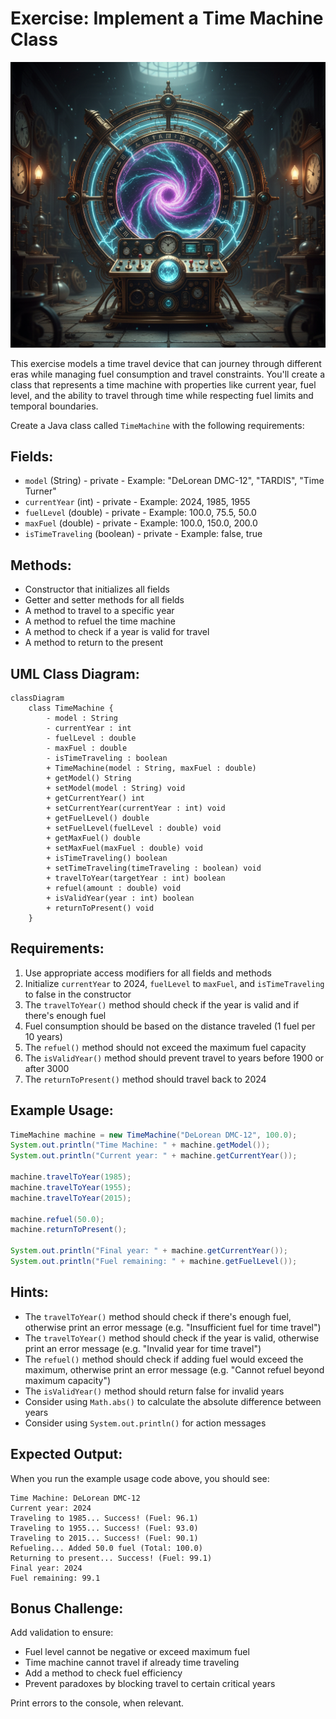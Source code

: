 # Exercise: Implement a Time Machine Class

![Time Machine Exercise](Resources/TimeMachine.png)

This exercise models a time travel device that can journey through different eras while managing fuel consumption and travel constraints. You'll create a class that represents a time machine with properties like current year, fuel level, and the ability to travel through time while respecting fuel limits and temporal boundaries.

Create a Java class called `TimeMachine` with the following requirements:

## Fields:
- `model` (String) - private - Example: "DeLorean DMC-12", "TARDIS", "Time Turner"
- `currentYear` (int) - private - Example: 2024, 1985, 1955
- `fuelLevel` (double) - private - Example: 100.0, 75.5, 50.0
- `maxFuel` (double) - private - Example: 100.0, 150.0, 200.0
- `isTimeTraveling` (boolean) - private - Example: false, true

## Methods:
- Constructor that initializes all fields
- Getter and setter methods for all fields
- A method to travel to a specific year
- A method to refuel the time machine
- A method to check if a year is valid for travel
- A method to return to the present

## UML Class Diagram:
```mermaid
classDiagram
    class TimeMachine {
        - model : String
        - currentYear : int
        - fuelLevel : double
        - maxFuel : double
        - isTimeTraveling : boolean
        + TimeMachine(model : String, maxFuel : double)
        + getModel() String
        + setModel(model : String) void
        + getCurrentYear() int
        + setCurrentYear(currentYear : int) void
        + getFuelLevel() double
        + setFuelLevel(fuelLevel : double) void
        + getMaxFuel() double
        + setMaxFuel(maxFuel : double) void
        + isTimeTraveling() boolean
        + setTimeTraveling(timeTraveling : boolean) void
        + travelToYear(targetYear : int) boolean
        + refuel(amount : double) void
        + isValidYear(year : int) boolean
        + returnToPresent() void
    }
```

## Requirements:
1. Use appropriate access modifiers for all fields and methods
2. Initialize `currentYear` to 2024, `fuelLevel` to `maxFuel`, and `isTimeTraveling` to false in the constructor
3. The `travelToYear()` method should check if the year is valid and if there's enough fuel
4. Fuel consumption should be based on the distance traveled (1 fuel per 10 years)
5. The `refuel()` method should not exceed the maximum fuel capacity
6. The `isValidYear()` method should prevent travel to years before 1900 or after 3000
7. The `returnToPresent()` method should travel back to 2024

## Example Usage:
```java
TimeMachine machine = new TimeMachine("DeLorean DMC-12", 100.0);
System.out.println("Time Machine: " + machine.getModel());
System.out.println("Current year: " + machine.getCurrentYear());

machine.travelToYear(1985);
machine.travelToYear(1955);
machine.travelToYear(2015);

machine.refuel(50.0);
machine.returnToPresent();

System.out.println("Final year: " + machine.getCurrentYear());
System.out.println("Fuel remaining: " + machine.getFuelLevel());
```

## Hints:
- The `travelToYear()` method should check if there's enough fuel, otherwise print an error message (e.g. "Insufficient fuel for time travel")
- The `travelToYear()` method should check if the year is valid, otherwise print an error message (e.g. "Invalid year for time travel")
- The `refuel()` method should check if adding fuel would exceed the maximum, otherwise print an error message (e.g. "Cannot refuel beyond maximum capacity")
- The `isValidYear()` method should return false for invalid years
- Consider using `Math.abs()` to calculate the absolute difference between years
- Consider using `System.out.println()` for action messages

## Expected Output:
When you run the example usage code above, you should see:
```
Time Machine: DeLorean DMC-12
Current year: 2024
Traveling to 1985... Success! (Fuel: 96.1)
Traveling to 1955... Success! (Fuel: 93.0)
Traveling to 2015... Success! (Fuel: 90.1)
Refueling... Added 50.0 fuel (Total: 100.0)
Returning to present... Success! (Fuel: 99.1)
Final year: 2024
Fuel remaining: 99.1
```

## Bonus Challenge:
Add validation to ensure:
- Fuel level cannot be negative or exceed maximum fuel
- Time machine cannot travel if already time traveling
- Add a method to check fuel efficiency
- Prevent paradoxes by blocking travel to certain critical years

Print errors to the console, when relevant.
